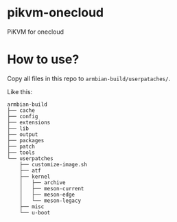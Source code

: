 # pikvm-onecloud

PiKVM for onecloud

# How to use?

Copy all files in this repo to `armbian-build/userpataches/`.

Like this:
```
armbian-build
├── cache
├── config
├── extensions
├── lib
├── output
├── packages
├── patch
├── tools
└── userpatches
    ├── customize-image.sh
    ├── atf
    ├── kernel
    │   ├── archive
    │   ├── meson-current
    │   ├── meson-edge
    │   └── meson-legacy
    ├── misc
    └── u-boot
```

